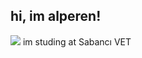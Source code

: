 ## hi, im alperen!

![ ](https://drive.google.com/file/d/1HhWLXNBrBr5q9elYSN2yj8jnEvFVG29N/view?usp=drive_link) im studing at Sabancı VET
